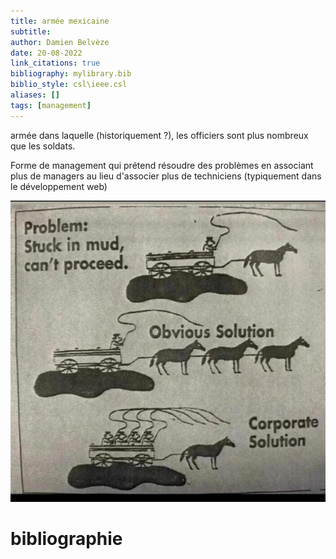 ```yaml
---
title: armée mexicaine
subtitle:
author: Damien Belvèze
date: 20-08-2022
link_citations: true
bibliography: mylibrary.bib
biblio_style: csl\ieee.csl
aliases: []
tags: [management]
---
```


armée dans laquelle (historiquement ?), les officiers sont plus nombreux que les soldats. 

Forme de management qui prétend résoudre des problèmes en associant plus de managers au lieu d'associer plus de techniciens (typiquement dans le développement web)

![](images/corporate_solution.jpg)



# bibliographie

